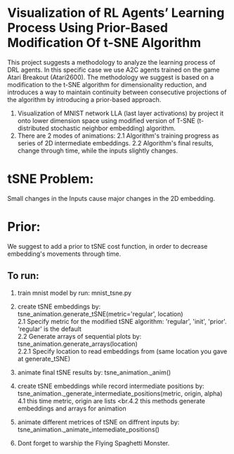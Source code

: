# Visualization of RL Agents’ Learning Process Using Prior-Based Modification Of t-SNE Algorithm
This project suggests a methodology to analyze the learning process of DRL agents. In this specific case we use A2C agents trained on the game Atari Breakout (Atari2600). 
The methodology we suggest is based on a modification to the t-SNE algorithm for dimensionality reduction, and introduces a way to maintain continuity between consecutive projections of the algorithm by introducing a prior-based approach.

1. Visualization of MNIST network LLA (last layer activations) by project it onto lower dimension space using
   modified version of T-SNE (t-distributed stochastic neighbor embedding) algorithm.
2. There are 2 modes of animations:
      2.1 Algorithm's training progress as series of 2D intermediate embeddings.
      2.2 Algorithm's final results, change through time, while the inputs slightly changes.

# tSNE Problem:
Small changes in the Inputs cause major changes in the 2D embedding.

# Prior:
We suggest to add a prior to tSNE cost function, in order to decrease embedding's movements through time.

## To run:
1. train mnist model by run: mnist_tsne.py
2. create tSNE embeddings by: tsne_animation.generate_tSNE(metric='regular', location)
   <br>2.1 Specify metric for the modified tSNE algorithm: 'regular', 'init', 'prior'. 'regular' is the default
   <br>2.2 Generate arrays of sequential plots by: tsne_animation.generate_arrays(location)
      <br><t>2.2.1 Specify location to read embeddings from (same location you gave at generate_tSNE)
3. animate final tSNE results by: tsne_animation._anim()
4. create tSNE embeddings while record intermediate positions by: tsne_animation._generate_intermediate_positions(metric, origin, alpha)
   <br>4.1 this time metric, origin are lists
   <br.4.2 this methods generate embeddings and arrays for animation
5. animate different metrices of tSNE on diffrent inputs by: tsne_animation._animate_intemediate_positions()

5. Dont forget to warship the Flying Spaghetti Monster.
